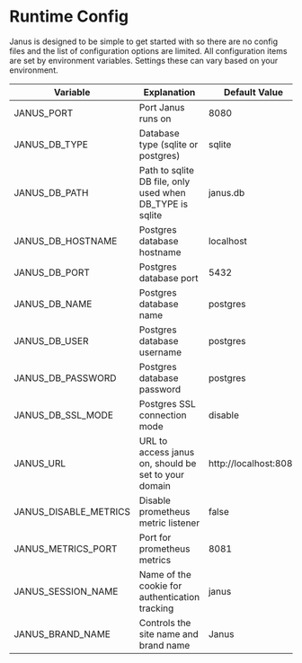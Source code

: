 # Runtime Config

Janus is designed to be simple to get started with so there are no config files and the list of configuration
options are limited.  All configuration items are set by environment variables.  Settings these can vary based on your
environment.

| Variable              | Explanation                                              | Default Value         |
|-----------------------|----------------------------------------------------------|-----------------------|
| JANUS_PORT            | Port Janus runs on                                       | 8080                  |
| JANUS_DB_TYPE         | Database type (sqlite or postgres)                       | sqlite                |
| JANUS_DB_PATH         | Path to sqlite DB file, only used when DB_TYPE is sqlite | janus.db              |
| JANUS_DB_HOSTNAME     | Postgres database hostname                               | localhost             |
| JANUS_DB_PORT         | Postgres database port                                   | 5432                  |
| JANUS_DB_NAME         | Postgres database name                                   | postgres              |
| JANUS_DB_USER         | Postgres database username                               | postgres              |
| JANUS_DB_PASSWORD     | Postgres database password                               | postgres              |
| JANUS_DB_SSL_MODE     | Postgres SSL connection mode                             | disable               |
| JANUS_URL             | URL to access janus on, should be set to your domain     | http://localhost:8080 |
| JANUS_DISABLE_METRICS | Disable prometheus metric listener                       | false                 |
| JANUS_METRICS_PORT    | Port for prometheus metrics                              | 8081                  |
| JANUS_SESSION_NAME    | Name of the cookie for authentication tracking           | janus                 |
| JANUS_BRAND_NAME      | Controls the site name and brand name                    | Janus                 |